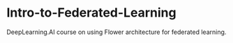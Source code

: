 # Intro-to-Federated-Learning
DeepLearning.AI course on using Flower architecture for federated learning.
